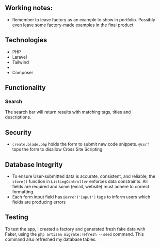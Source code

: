 ## Working notes:
- Remember to leave factory as an example to show in portfolio. Possibly even leave some factory-made examples in the final product

## Technologies
- PHP
- Laravel
- Tailwind
- 
- Composer

## Functionality
### Search
The search bar will return results with matching tags, titles and descriptions.

## Security
- `create.blade.php` holds the form to submit new code snippets. `@csrf` tops the form to disallow Cross Site Scripting

## Database Integrity
- To ensure User-submitted data is accurate, consistent, and reliable, the `store()` function in `ListingController` enforces data constraints. All fields are required and some (email, website) must adhere to correct formatting.
- Each form input field has `@error('input')` tags to inform users which fields are producing errors

## Testing
To test the app, I created a factory and generated fresh fake data with Faker, using the `php artisan migrate:refresh --seed` command. This command also refreshed my database tables. 